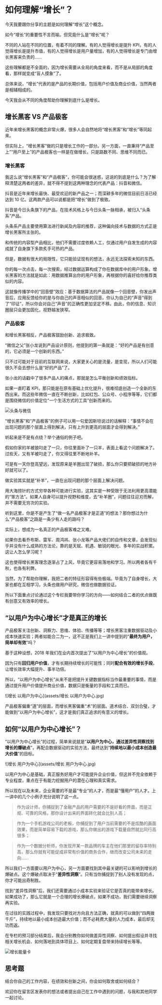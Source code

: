 

# 如何理解“增长”？

今天我要跟你分享的主题是如何理解“增长”这个概念。

如今“增长”的重要性不言而喻。但究竟什么是“增长”呢？

不同的人站在不同的位置，有着不同的理解。有的人觉得增长是提升 KPI，有的人觉得增长是提升市值，有的人觉得增长是用户量增加，有的人觉得增长是专门由增长黑客来负责的……

这些理解都是不全面的，因为增长需要从全局的角度来看，而不是从局部的角度看，那样就变成“盲人摸象”了。

总体来说，“增长”代表的是产品的长期价值，包括用户价值及商业价值，当然两者是相辅相成的。

今天我会从不同的角度帮助你理解到底什么是增长。





## 增长黑客 VS 产品极客

近年来增长黑客的概念非常火爆，很多人会自然地将“增长黑客”和“增长”等同起来。

但实际上，“增长黑客”做的只是增长工作的一部分。另一方面，一直秉持“产品至上”“用户至上”的产品极客也一样是在做增长，只是路数不同、思维不同而已。



### 增长黑客

我这么说“增长黑客”和“产品极客”，你可能会很迷惑，这说的到底是什么？为了解释清楚这两者的差异，就不得不提到这两种理念的代表产品：抖音和微信。

抖音是近年来增长最快、最受欢迎的新产品之一；而深耕多年的微信目前日活已经达到 10 亿。这两款产品可以说都是把“增长”做到了极致。

抖音是今日头条旗下的产品，在技术风格上与今日头条一脉相承，被归入“头条系”产品。

头条系产品主要使用算法进行新闻及内容的推荐，这种偏向技术与数据的方式正是增长黑客所主张的。

和传统的内容型产品相比，他们不需要过度依赖人工，仅通过用户自发生成的内容成就了自身旗下多款炙手可热的产品。

但是，数据有很大的局限性，它只能验证现有的想法，永远无法探索未知的东西。

你的每一次点击，每一次搜索，经过数据运算构成了你在数据库中的用户形象。增长黑客的方法就是如此：用数据推算出你的用户形象，再根据你的喜好给你推荐类似的内容。

这就像传播学中的“回音壁”效应：基于数据算法的产品就像一个回音壁，你发出声音后，应用反馈给你的是与你自己的声音相似的回音。你认为自己的“声音”得到了“印证”，所以你会对自己“声音”的正确性更加坚定不移。由此，你的信息、知识圈层只会更加固化，视野越发狭窄。





### 产品极客

和增长黑客相反，产品极客鼓励创新、追求极致。

“微信之父”张小龙说到产品设计原则，他提到的第一条就是：“好的产品是有创意的，它必须是一个创新的东西。”

只不过可能对于目前的互联网来说，大家更关心的是流量，是变现，所以人们可能很久不会去想什么是“好的产品”了。

张小龙的话戳中了很多产品人的痛点，那就是怎么平衡创新和绩效指标。

如果一直盯着 KPI，那只能是在原有基础上优化提升，很难彻底创造一个全新的东西出来。而这些年微信一直在不断创新，比如红包、公众号、小程序等等，它们都是围绕微信的价值定位“一个生活方式的工具”创新而来的。

![头条与微信](assets/头条与微信.jpg)



“增长黑客”和“产品极客”的例子可以用一句爱因斯坦说过的话解释：“事情不会在出现问题的那个层面上得到解决，只有上升到更高的层面才会得到解决。”

听起来是不是有点绕？举个通俗的例子吧。

假如你家的羊被狼叼走了一只，你往里面补了一只羊，表面上看这个问题解决了。过些天，又有羊被叼走了，你又得往里不断地补羊。

可是有一天你登高望远，发现原来是羊圈出现了破损，那么你只要把破损的地方补好就可以了。

做实验其实就是“补羊”，一直在出现问题的那个层面上解决问题。

用大海捞针的方式穷举各种可能进行实验，这其实是一种受限于无法利用更高潜能的“笨方法”。如果人自身可以提升视野和维度，去“补羊圈”，问题往往迎刃而解，并不需要无穷次的实验。

听到这里，你是不是产生了“做一名产品极客才是正道”的想法？那你想过为什么“产品极客”之路是一条少有人走的路吗？

实际上，想成为一名真正的产品极客难之又难。

如果你去看乔布斯、雷军、周鸿祎、张小龙等产品大佬们的自传和文章，会发现似乎并没有什么成熟的方法论，靠的是天赋、机遇、敏锐的眼光、多年的实战积累。这让人怎么学习呢？

这也使得增长黑客理念逐渐占了上风，毕竟它更容易落地和学习。所以两者各有千秋，也各有利弊。

当然，为了帮助你理解，我把二者的特征形容得有些极端。毕竟为了自身增长，大家也都在互相学习，头条也做用户研究，微信也做数据验证。

所以下面重点讨论通过这个专栏我要带你学习的方向——如何结合二者的优点做既有创意又有效率的增长。



## “以用户为中心增长”才是真正的增长

产品极客关注创新、洞察力、思维、体验、传播等等；增长黑客注重数据驱动及小成本快速实验；两者如能合二为一，这不正是我们上一讲中提到的“**最终为用户，简单却有效**”吗？

基于这种设想，2018 年我们在业内首次提出了“以用户为中心增长”的价值观。

因为只有**回归用户价值**，才有长期持续增长的可能性；同时**配合有效的增长手段**，让增长效率大幅提升、事半功倍。

所以，“以用户为中心增长”从来不是把提升关键数据指标当作最重要的事情，而是通过提升用户价值提升商业价值，数据只是衡量的手段和工具而已。

![增长 以用户为中心](assets/增长 以用户为中心.jpg)



产品极客偏重“道”的层面，而增长黑客偏重“术”的层面。道术结合、双剑合璧，才能做到“以用户为中心增长”，这才是我们真正追求的有意义的增长。



## 如何“以用户为中心增长”？

“以用户为中心增长”的过程，简单来说就是“**以用户为中心，通过差异性洞察找到增长的爆破点**”，再配合数据驱动的实验方法，最终达到“**持续地以最小成本创造最大价值**”的目标。

![增长 用户为中心](assets/增长 用户为中心.jpg)



以用户为中心是基础，真正服务好用户才可能提升企业价值，但这并不完全依赖于专业程度，重点在于有能力挖掘用户的潜在心理和真实需求。

所以现在以及未来，企业需要的不是最“专业”的人才，而是最“懂用户”的人才。上一讲中的几个小例子充分说明了这一点。

> 作为设计师，你捕捉到了金融产品的用户需要的不是好看的界面，而是正规、可靠的风格，那你设计出来的界面转化就会比别人高；

> 作为一个手机游戏公司的老板，你捕捉到了用户当前需要的不是炫酷的画面效果，而是简单容易下载的游戏，那么你做出的游戏下载量自然就比同行高很多；

> 作为一个数据分析师，你发现开某一款品牌的车主在他们那里的留存率特别高，那么你就有可能促成非常有价值的商务合作，继而改变公司未来的走向……

所以我们一方面要以用户为中心，另一方面要找到其中最关键的可以影响到增长的爆破点。这个爆破点取决于“**差异性洞察**”。只有当你捕捉到了别人没有发现的点，你才可能出奇制胜。

找到“差异性洞察”后，我们还需要通过小成本实验来验证它是否真的能带来增长。如果成功了，那么它就是一个合理的增长爆破点，如果不成功，我们需要继续洞察再实验。

在过往的实践过程中，我发现只要找对方向且方法正确，就真的可以做到“四两拨千斤”，持续地以最小成本创造最大价值；而不必耗费大量的人力成本，最后却无功而返。

在专栏的预习部分结束后，我会分别教你如何做差异性洞察、如何提出假设并寻找相关增长机会、如何落地到具体项目上、如何定期复盘带来持续增长等等。

![增长能量卡](assets/增长能量卡.jpg)





## 思考题

结合你自己的工作内容，在绩效和创新之间，你会如何取舍或如何结合？

欢迎你在留言区发表你的想法或者提出自己在工作中遇到的问题，与我和其他同学一起讨论。





















